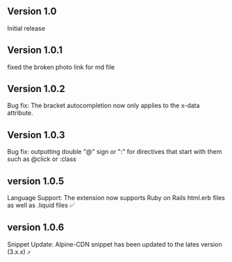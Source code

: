 ## Version 1.0

Initial release

## Version 1.0.1

fixed the broken photo link for md file

## Version 1.0.2

Bug fix: The bracket autocompletion now only applies to the x-data attribute.

## Version 1.0.3

Bug fix: outputting double "@" sign or ":" for directives that start with them such as @click or :class

## version 1.0.5
Language Support: The extension now supports Ruby on Rails html.erb files as well as .liquid files ✅

## version 1.0.6

Snippet Update: Alpine-CDN snippet has been updated to the lates version (3.x.x) ⤴️